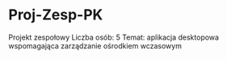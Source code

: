 # Proj-Zesp-PK
Projekt zespołowy
Liczba osób: 5
Temat: aplikacja desktopowa wspomagająca zarządzanie ośrodkiem wczasowym
